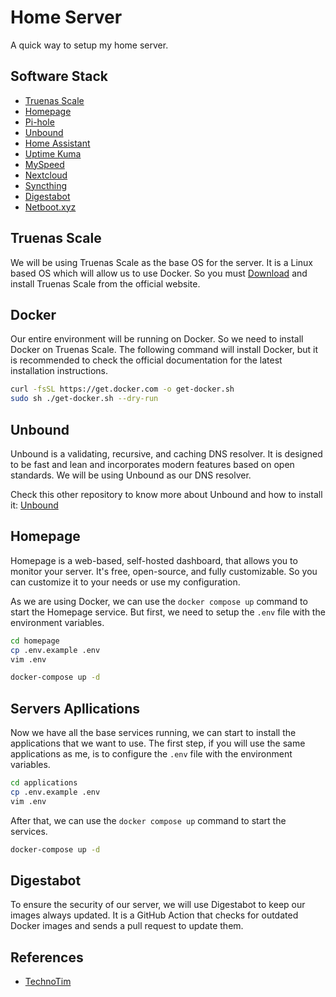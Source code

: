 # Home Server

A quick way to setup my home server.

## Software Stack

- [Truenas Scale](https://www.truenas.com/truenas-scale/)
- [Homepage](https://gethomepage.dev/latest/)
- [Pi-hole](https://pi-hole.net/)
- [Unbound](https://nlnetlabs.nl/projects/unbound/about/)
- [Home Assistant](https://www.home-assistant.io/)
- [Uptime Kuma](https://uptime.kuma.pet/)
- [MySpeed](https://myspeed.gnmyt.dev/)
- [Nextcloud](https://nextcloud.com/)
- [Syncthing](https://syncthing.net/)
- [Digestabot](https://github.com/chainguard-dev/digestabot)
- [Netboot.xyz](https://netboot.xyz/)

## Truenas Scale

We will be using Truenas Scale as the base OS for the server. It is a Linux based OS which will allow us to use Docker. So you must [Download](https://www.truenas.com/download-truenas-scale/) and install Truenas Scale from the official website.

## Docker

Our entire environment will be running on Docker. So we need to install Docker on Truenas Scale. The following command will install Docker, but it is recommended to check the official documentation for the latest installation instructions.

```bash
curl -fsSL https://get.docker.com -o get-docker.sh
sudo sh ./get-docker.sh --dry-run
```

## Unbound

Unbound is a validating, recursive, and caching DNS resolver. It is designed to be fast and lean and incorporates modern features based on open standards. We will be using Unbound as our DNS resolver.

Check this other repository to know more about Unbound and how to install it: [Unbound](https://github.com/Rapha-Borges/Unbound-Servidor-DNS-Recursivo)

## Homepage

Homepage is a web-based, self-hosted dashboard, that allows you to monitor your server. It's free, open-source, and fully customizable. So you can customize it to your needs or use my configuration.

As we are using Docker, we can use the `docker compose up` command to start the Homepage service. But first, we need to setup the `.env` file with the environment variables.

```bash
cd homepage
cp .env.example .env
vim .env
```

```bash
docker-compose up -d
```

## Servers Apllications

Now we have all the base services running, we can start to install the applications that we want to use. The first step, if you will use the same applications as me, is to configure the `.env` file with the environment variables.

```bash
cd applications
cp .env.example .env
vim .env
```

After that, we can use the `docker compose up` command to start the services.

```bash
docker-compose up -d
```

## Digestabot

To ensure the security of our server, we will use Digestabot to keep our images always updated. It is a GitHub Action that checks for outdated Docker images and sends a pull request to update them.

## References

- [TechnoTim](https://www.youtube.com/@TechnoTim)